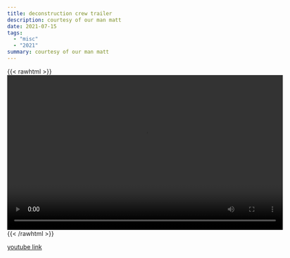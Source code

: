 ```yaml
---
title: deconstruction crew trailer
description: courtesy of our man matt
date: 2021-07-15
tags:
  - "misc"
  - "2021"
summary: courtesy of our man matt
---
```


{{< rawhtml >}}<video width="640" height="360" controls>
<source src="https://crowdfile.net/snuffed/deconstruction.mp4" type="video/mp4">
Your browser does not support the video tag.</video>{{< /rawhtml >}}

[youtube link](https://www.youtube.com/watch?v=OBY77jJS15s)
